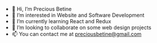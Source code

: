 - 👋 Hi, I’m Precious Betine
- 👀 I’m interested in Website and Software Development
- 🌱 I’m currently learning React and Redux
- 💞️ I’m looking to collaborate on some web design projects
- 📫 You can contact me at preciousbetine@gmail.com
